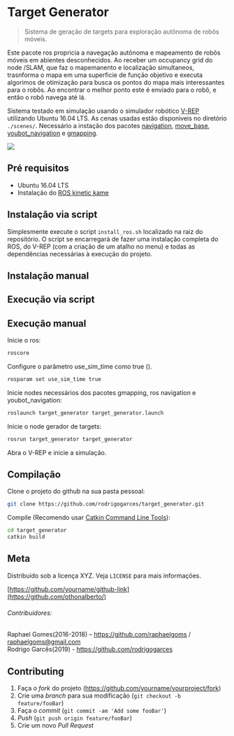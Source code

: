 # Target Generator
> Sistema de geração de targets para exploração autônoma de robôs móveis.

Este pacote ros propricia a navegação autônoma e mapeamento de robôs móveis em abientes desconhecidos. Ao receber um occupancy grid do node /SLAM, que faz o mapemanento e localização simultaneos, trasnforma o mapa em uma superficie de função objetivo e executa algorimos de otimização para busca os pontos do mapa mais interessantes para o robôs. Ao encontrar o melhor ponto este é enviado para o robô, e então o robô navega até lá.

Sistema testado em simulação usando o simulador robótico [V-REP](http://www.coppeliarobotics.com/) utilizando Ubuntu 16.04 LTS. As cenas usadas estão disponiveis no diretório `./scenes/`. Necessário a instação dos pacotes [navigation](http://wiki.ros.org/navigation), [move_base](http://wiki.ros.org/move_base), [youbot_navigation](http://wiki.ros.org/youbot_navigation) e [gmapping](http://wiki.ros.org/gmapping).

![](../header.png)

## Pré requisitos
* Ubuntu 16.04 LTS
* Instalação do [ROS kinetic kame](http://wiki.ros.org/kinetic/Installation/Ubuntu)

## Instalação via script
Simplesmente execute o script `install_ros.sh` localizado na raiz do repositório. O script se encarregará de fazer uma instalação completa do ROS, do V-REP (com a criação de um atalho no menu) e todas as dependências necessárias à execução do projeto.

## Instalação manual

## Execução via script

## Execução manual

Inicie o ros:

```sh
roscore
```

Configure o parâmetro use_sim_time como true ().

```sh
rosparam set use_sim_time true
```

Inicie nodes necessários dos pacotes gmapping, ros navigation e youbot_navigation:

```sh
roslaunch target_generator target_generator.launch
```
Inicie o node gerador de targets:

```sh
rosrun target_generator target_generator
```

Abra o V-REP e inicie a simulação.

## Compilação

Clone o projeto do github na sua pasta pessoal:

```sh
git clone https://github.com/rodrigogarces/target_generator.git

```
Compile (Recomendo usar [Catkin Command Line Tools](http://mcs.une.edu.au/doc/python-catkin_tools-doc/html/)):

```sh
cd target_generator
catkin build
```

## Meta

Distribuído sob a licença XYZ. Veja `LICENSE` para mais informações.

[https://github.com/yourname/github-link](https://github.com/othonalberto/)

###### Contribuidores:

Raphael Gomes(2016-2018) – https://github.com/raphaelgoms / raphaelgoms@gmail.com<br>
Rodrigo Garcês(2019) - https://github.com/rodrigogarces

## Contributing

1. Faça o _fork_ do projeto (<https://github.com/yourname/yourproject/fork>)
2. Crie uma _branch_ para sua modificação (`git checkout -b feature/fooBar`)
3. Faça o _commit_ (`git commit -am 'Add some fooBar'`)
4. _Push_ (`git push origin feature/fooBar`)
5. Crie um novo _Pull Request_
